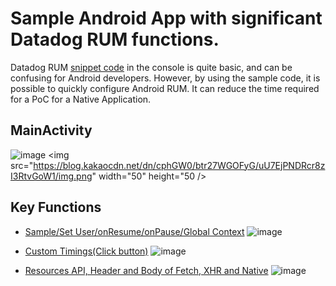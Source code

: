 # Sample Android App with significant Datadog RUM functions.

Datadog RUM [snippet code](https://gist.github.com/PurpleBooth/109311bb0361f32d87a2) in the console is quite basic, and can be confusing for Android developers. However, by using the sample code, it is possible to quickly configure Android RUM. It can reduce the time required for a PoC for a Native Application.

## MainActivity
![image](https://blog.kakaocdn.net/dn/cphGW0/btr27WGOFyG/uU7EjPNDRcr8zI3RtvGoW1/img.png)
<img src="https://blog.kakaocdn.net/dn/cphGW0/btr27WGOFyG/uU7EjPNDRcr8zI3RtvGoW1/img.png" width="50" height="50 />

## Key Functions
- [Sample/Set User/onResume/onPause/Global Context](https://docs.datadoghq.com/real_user_monitoring/android/advanced_configuration/?tab=kotlin#sample-rum-sessions)
![image](https://img1.daumcdn.net/thumb/R1280x0/?scode=mtistory2&fname=https%3A%2F%2Fblog.kakaocdn.net%2Fdn%2FHEHlA%2Fbtr24kgXX0m%2FVEH6Fs0yf0UDmk7eKeMDEk%2Fimg.png)

- [Custom Timings(Click button)](https://docs.datadoghq.com/real_user_monitoring/android/advanced_configuration/?tab=kotlin#add-your-own-performance-timing)
![image](https://img1.daumcdn.net/thumb/R1280x0/?scode=mtistory2&fname=https%3A%2F%2Fblog.kakaocdn.net%2Fdn%2F2jzCn%2Fbtr2ZB5itLh%2FtkF3GKlgIWzH4G5h7aetAk%2Fimg.png)

- [Resources API, Header and Body of Fetch, XHR and Native](https://docs.datadoghq.com/real_user_monitoring/android/advanced_configuration/?tab=kotlin#enrich-resources)
![image](https://img1.daumcdn.net/thumb/R1280x0/?scode=mtistory2&fname=https%3A%2F%2Fblog.kakaocdn.net%2Fdn%2F2jzCn%2Fbtr2ZB5itLh%2FtkF3GKlgIWzH4G5h7aetAk%2Fimg.png)
